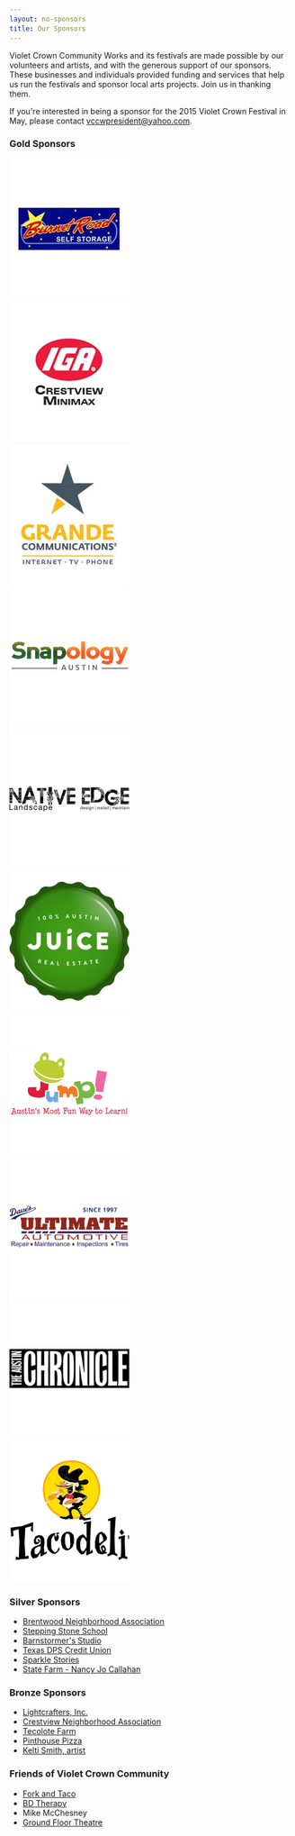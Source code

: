 ```yaml
---
layout: no-sponsors
title: Our Sponsors
---
```


Violet Crown Community Works and its festivals are made possible by our
volunteers and artists, and with the generous support of our sponsors. These
businesses and individuals provided funding and services that help us run the
festivals and sponsor local arts projects.  Join us in thanking them.

If you're interested in being a sponsor for the 2015 Violet Crown Festival
in May, please contact <vccwpresident@yahoo.com>.

### Gold Sponsors

<div class="container">
<div class="row">
<div class="col-md-3">
    <a href="http://www.burnetroadstorage.com/" target="_blank"><img class="img-rounded" src="sponsors/carousel-BRStorage-bg.jpg" alt="Burnet Road Storage" title=""></a>
</div>
<div class="col-md-3">
    <a href="https://www.facebook.com/pages/Crestview-Minimax-IGA/102220176512681" target="_blank"><img class="img-rounded" src="sponsors/carousel-CrestviewIGA.jpg" alt="Crestview IGA" title=""></a>
</div>
<div class="col-md-3">
    <a href="http://www.grandecom.com/" target="_blank"><img class="img-rounded" src="sponsors/carousel-GrandeServices_ColorPMS_Vertical.jpg" alt="Grande Communications" title=""></a>
</div>
<div class="col-md-3">
    <a href="http://austin.snapology.com/" target="_blank"><img class="img-rounded" src="sponsors/carousel-snapology.png" alt="Snapology Austin" title=""></a>
</div>
</div>
<div class="row">
<div class="col-md-3">
    <a href="http://nativeedgelandscape.com/" target="_blank"><img class="img-rounded" src="sponsors/carousel-nativeedge.png" alt="Native Edge Landscape" title=""></a>
</div>
<div class="col-md-3">
    <a href="http://juicehomes.com/idx/?idx-q-ListingAgentID%3C0%3E=491811" target="_blank"><img class="img-rounded" src="sponsors/carousel-vccw-gold-juice.jpg" alt="Juice Homes - John Dunham" title=""></a>
</div>
<div class="col-md-3">
    <a href="http://www.jump-austin.com/" target="_blank"><img class="img-rounded" src="sponsors/carousel-jump.png" alt="Jump! Gymnastics" title=""></a>
</div>
<div class="col-md-3">
    <a href="http://www.davesultimateautomotive.com/" target="_blank"><img class="img-rounded" src="sponsors/carousel-daves.png" alt="Dave's Ultimate Automotive" title=""></a>
</div>
</div>
<div class="row">
<div class="col-md-3">
    <a href="http://www.austinchronicle.com/" target="_blank"><img class="img-rounded" src="sponsors/carousel-chronicle.png" alt="Austin Chronicle" title=""></a>
</div>
<div class="col-md-3">
    <a href="http://www.tacodeli.com/" target="_blank"><img class="img-rounded" src="sponsors/carousel-tacodeli.png" alt="Tacodeli" title=""></a>
</div>
</div>
</div><!-- col-md-12 -->
</div><!-- row -->
</div><!-- container -->

### Silver Sponsors

* [Brentwood Neighborhood Association](http://brentwoodaustin.blogspot.com/)
* [Stepping Stone School](http://www.steppingstoneschool.com/)
* [Barnstormer's Studio](http://www.barnstormersmusic.com/)
* [Texas DPS Credit Union](http://www.txdpscu.org/)
* [Sparkle Stories](http://www.sparklestories.com/)
* [State Farm - Nancy Jo Callahan](http://nancyjocallahan.com/)

### Bronze Sponsors

* [Lightcrafters, Inc.](https://www.lightcrafters.com)
* [Crestview Neighborhood Association](http://www.crestviewna.org/)
* [Tecolote Farm](http://tecolotefarm.net/)
* [Pinthouse Pizza](http://pinthousepizza.com/)
* [Kelti Smith, artist](http://www.keltismith.com/)

### Friends of Violet Crown Community

* [Fork and Taco](http://forkandtaco.com/)
* [BD Therapy](http://www.bdtherapy.com/)
* Mike McChesney
* [Ground Floor Theatre](http://www.groundfloortheatre.org)
